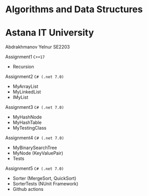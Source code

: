 # Algorithms and Data Structures
# Astana IT University
Abdrakhmanov Yelnur SE2203

Assignment1 `C++17`
- Recursion

Assignment2 `C# (.net 7.0)`
- MyArrayList
- MyLinkedList
- IMyList

Assignment3 `C# (.net 7.0)`
- MyHashNode
- MyHashTable
- MyTestingClass

Assignment4 `C# (.net 7.0)`
- MyBinarySearchTree
- MyNode (KeyValuePair)
- Tests

Assignment5 `C# (.net 7.0)`
- Sorter (MergeSort, QuickSort)
- SorterTests (NUnit Framework)
- Github actions
